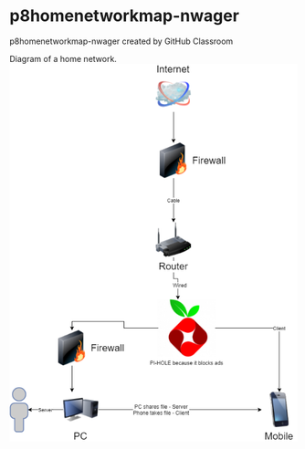 # p8homenetworkmap-nwager
p8homenetworkmap-nwager created by GitHub Classroom

Diagram of a home network.  
![networkpng](homenetwork.png)
